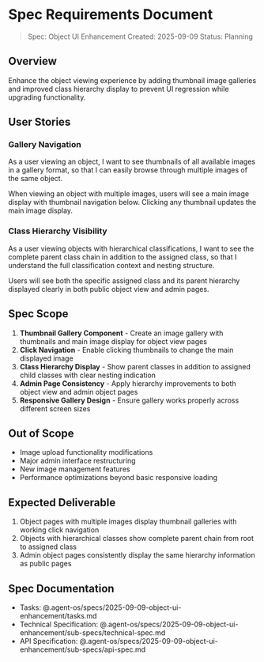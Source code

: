 # Spec Requirements Document

> Spec: Object UI Enhancement
> Created: 2025-09-09
> Status: Planning

## Overview

Enhance the object viewing experience by adding thumbnail image galleries and improved class hierarchy display to prevent UI regression while upgrading functionality.

## User Stories

### Gallery Navigation
As a user viewing an object, I want to see thumbnails of all available images in a gallery format, so that I can easily browse through multiple images of the same object.

When viewing an object with multiple images, users will see a main image display with thumbnail navigation below. Clicking any thumbnail updates the main image display.

### Class Hierarchy Visibility  
As a user viewing objects with hierarchical classifications, I want to see the complete parent class chain in addition to the assigned class, so that I understand the full classification context and nesting structure.

Users will see both the specific assigned class and its parent hierarchy displayed clearly in both public object view and admin pages.

## Spec Scope

1. **Thumbnail Gallery Component** - Create an image gallery with thumbnails and main image display for object view pages
2. **Click Navigation** - Enable clicking thumbnails to change the main displayed image  
3. **Class Hierarchy Display** - Show parent classes in addition to assigned child classes with clear nesting indication
4. **Admin Page Consistency** - Apply hierarchy improvements to both object view and admin object pages
5. **Responsive Gallery Design** - Ensure gallery works properly across different screen sizes

## Out of Scope

- Image upload functionality modifications
- Major admin interface restructuring  
- New image management features
- Performance optimizations beyond basic responsive loading

## Expected Deliverable

1. Object pages with multiple images display thumbnail galleries with working click navigation
2. Objects with hierarchical classes show complete parent chain from root to assigned class
3. Admin object pages consistently display the same hierarchy information as public pages

## Spec Documentation

- Tasks: @.agent-os/specs/2025-09-09-object-ui-enhancement/tasks.md
- Technical Specification: @.agent-os/specs/2025-09-09-object-ui-enhancement/sub-specs/technical-spec.md
- API Specification: @.agent-os/specs/2025-09-09-object-ui-enhancement/sub-specs/api-spec.md